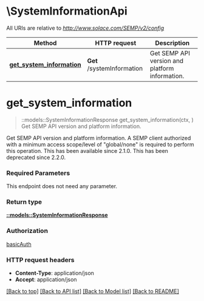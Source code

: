 # \SystemInformationApi

All URIs are relative to *http://www.solace.com/SEMP/v2/config*

Method | HTTP request | Description
------------- | ------------- | -------------
[**get_system_information**](SystemInformationApi.md#get_system_information) | **Get** /systemInformation | Get SEMP API version and platform information.


# **get_system_information**
> ::models::SystemInformationResponse get_system_information(ctx, )
Get SEMP API version and platform information.

Get SEMP API version and platform information.  A SEMP client authorized with a minimum access scope/level of \"global/none\" is required to perform this operation.  This has been available since 2.1.0.  This has been deprecated since 2.2.0.

### Required Parameters
This endpoint does not need any parameter.

### Return type

[**::models::SystemInformationResponse**](SystemInformationResponse.md)

### Authorization

[basicAuth](../README.md#basicAuth)

### HTTP request headers

 - **Content-Type**: application/json
 - **Accept**: application/json

[[Back to top]](#) [[Back to API list]](../README.md#documentation-for-api-endpoints) [[Back to Model list]](../README.md#documentation-for-models) [[Back to README]](../README.md)

